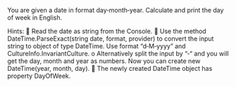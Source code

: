 You are given a date in format day‐month‐year. Calculate and print the day of week in English.

Hints:
 Read the date as string from the Console.
 Use the method DateTime.ParseExact(string date, format, provider) to convert the input
string to object of type DateTime. Use format “d‐M‐yyyy” and CultureInfo.InvariantCulture.
o Alternatively split the input by “‐“ and you will get the day, month and year as numbers. Now you
can create new DateTime(year, month, day).
 The newly created DateTime object has property DayOfWeek.
